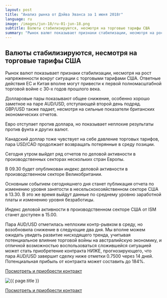 ```yaml
---
layout: post
title: "Анализ рынка от Дэйва Эванса за 1 июня 2018г"
language: ru
image: /images/jun-18/ru-01-jun-18.png
subtitle: Валюты стабилизируются, несмотря на торговые тарифы США
summary: "Рынок валют показывает признаки стабилизации, несмотря на рост напряженности вокруг ситуации с торговыми тарифами США. Ответные действия ЕС и Китая вполне могут привести к первой полномасштабной торговой войне с 30-х годов прошлого века"
---
```

##  Валюты стабилизируются, несмотря на торговые тарифы США

Рынок валют показывает признаки стабилизации, несмотря на рост напряженности вокруг ситуации с торговыми тарифами США. Ответные действия ЕС и Китая вполне могут привести к первой полномасштабной торговой войне с 30-х годов прошлого века.

Долларовые пары показывают общее снижение, особенно хорошо заметное на паре AUD/USD, отступающей второй день подряд. GBP/USD также падает, несмотря на сильные показатели британских экономических отчетов.

Евро отступает против доллара, но показывает неплохие результаты против фунта и других валют.

Канадский доллар тоже чувствует на себе давление торговых тарифов, пара USD/CAD продолжает возвращать потерянные в среду позиции.
 
 
Сегодня утром выйдет ряд отчетов по деловой активности в производственных секторах нескольких стран Европы.

В 09.30 будет опубликован индекс деловой активности в производственном секторе Великобритании.

Основным событием сегодняшнего дня станет публикация отчета по изменению уровня занятости в несельскохозяйственном секторе США в 13.30. В это же время выйдут данные по среднему уровню заработной платы и изменению уровня безработицы.

Индекс деловой активности в производственном секторе США от ISM станет доступен в 15.00.
 

Пара AUD/USD отметилась неплохим контр-рывком в среду, но возобновила снижение в следующие два дня. Мы вполне можем ожидать увидеть развитие нисходящего тренда, учитывая потенциальное влияние торговой войны на австралийскую экономику, и отличной возможностью воспользоваться сложившейся ситуацией может стать приобретение контракта НИЖЕ, прогнозирующего, что пара AUD/USD завершит сделку ниже отметки 0.7500 через 14 дней. Потенциальная прибыль от контракта может составить до 184%.

<a href="http://record.binary.com/_bivVDfg8lHux76XffYA0JmNd7ZgqdRLk/1/market=forex&underlying=frxAUDUSD&formname=higherlower&duration_amount=14&duration_units=d&amount=10&amount_type=payout&expiry_type=duration&barrier=0.75" target="_blank">Посмотреть и приобрести контракт</a>

<img src="{{ site.url }}/images/jun-18/ru-01-jun-18.png" alt="{{ page.title }}"  title="{{ page.title }}">

<a href="%LINK%%?https://www.binary.com/d/trade.cgi?market=forex&underlying=frxAUDUSD&formname=higherlower&duration_amount=14&duration_units=d&amount=10&amount_type=payout&expiry_type=duration&barrier=0.75" target="_blank">Посмотреть и приобрести контракт</a>
